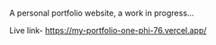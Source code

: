 A personal portfolio website, a work in progress...

Live link- https://my-portfolio-one-phi-76.vercel.app/